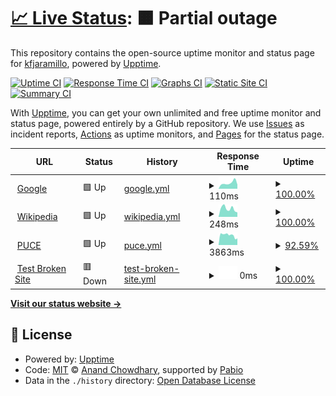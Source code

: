 # [📈 Live Status](https://kfjaramillo.github.io/Monitoreo1): <!--live status--> **🟧 Partial outage**

This repository contains the open-source uptime monitor and status page for [kfjaramillo](https://kfjaramillo.github.io/Monitoreo1), powered by [Upptime](https://github.com/upptime/upptime).

[![Uptime CI](https://github.com/kfjaramillo/Monitoreo1/workflows/Uptime%20CI/badge.svg)](https://github.com/kfjaramillo/Monitoreo1/actions?query=workflow%3A%22Uptime+CI%22)
[![Response Time CI](https://github.com/kfjaramillo/Monitoreo1/workflows/Response%20Time%20CI/badge.svg)](https://github.com/kfjaramillo/Monitoreo1/actions?query=workflow%3A%22Response+Time+CI%22)
[![Graphs CI](https://github.com/kfjaramillo/Monitoreo1/workflows/Graphs%20CI/badge.svg)](https://github.com/kfjaramillo/Monitoreo1/actions?query=workflow%3A%22Graphs+CI%22)
[![Static Site CI](https://github.com/kfjaramillo/Monitoreo1/workflows/Static%20Site%20CI/badge.svg)](https://github.com/kfjaramillo/Monitoreo1/actions?query=workflow%3A%22Static+Site+CI%22)
[![Summary CI](https://github.com/kfjaramillo/Monitoreo1/workflows/Summary%20CI/badge.svg)](https://github.com/kfjaramillo/Monitoreo1/actions?query=workflow%3A%22Summary+CI%22)

With [Upptime](https://upptime.js.org), you can get your own unlimited and free uptime monitor and status page, powered entirely by a GitHub repository. We use [Issues](https://github.com/kfjaramillo/Monitoreo1/issues) as incident reports, [Actions](https://github.com/kfjaramillo/Monitoreo1/actions) as uptime monitors, and [Pages](https://kfjaramillo.github.io/Monitoreo1) for the status page.

<!--start: status pages-->
<!-- This summary is generated by Upptime (https://github.com/upptime/upptime) -->
<!-- Do not edit this manually, your changes will be overwritten -->
<!-- prettier-ignore -->
| URL | Status | History | Response Time | Uptime |
| --- | ------ | ------- | ------------- | ------ |
| <img alt="" src="https://icons.duckduckgo.com/ip3/www.google.com.ico" height="13"> [Google](https://www.google.com) | 🟩 Up | [google.yml](https://github.com/kfjaramillo/Monitoreo1/commits/HEAD/history/google.yml) | <details><summary><img alt="Response time graph" src="./graphs/google/response-time-week.png" height="20"> 110ms</summary><br><a href="https://kfjaramillo.github.io/Monitoreo1/history/google"><img alt="Response time 114" src="https://img.shields.io/endpoint?url=https%3A%2F%2Fraw.githubusercontent.com%2Fkfjaramillo%2FMonitoreo1%2FHEAD%2Fapi%2Fgoogle%2Fresponse-time.json"></a><br><a href="https://kfjaramillo.github.io/Monitoreo1/history/google"><img alt="24-hour response time 81" src="https://img.shields.io/endpoint?url=https%3A%2F%2Fraw.githubusercontent.com%2Fkfjaramillo%2FMonitoreo1%2FHEAD%2Fapi%2Fgoogle%2Fresponse-time-day.json"></a><br><a href="https://kfjaramillo.github.io/Monitoreo1/history/google"><img alt="7-day response time 110" src="https://img.shields.io/endpoint?url=https%3A%2F%2Fraw.githubusercontent.com%2Fkfjaramillo%2FMonitoreo1%2FHEAD%2Fapi%2Fgoogle%2Fresponse-time-week.json"></a><br><a href="https://kfjaramillo.github.io/Monitoreo1/history/google"><img alt="30-day response time 96" src="https://img.shields.io/endpoint?url=https%3A%2F%2Fraw.githubusercontent.com%2Fkfjaramillo%2FMonitoreo1%2FHEAD%2Fapi%2Fgoogle%2Fresponse-time-month.json"></a><br><a href="https://kfjaramillo.github.io/Monitoreo1/history/google"><img alt="1-year response time 114" src="https://img.shields.io/endpoint?url=https%3A%2F%2Fraw.githubusercontent.com%2Fkfjaramillo%2FMonitoreo1%2FHEAD%2Fapi%2Fgoogle%2Fresponse-time-year.json"></a></details> | <details><summary><a href="https://kfjaramillo.github.io/Monitoreo1/history/google">100.00%</a></summary><a href="https://kfjaramillo.github.io/Monitoreo1/history/google"><img alt="All-time uptime 100.00%" src="https://img.shields.io/endpoint?url=https%3A%2F%2Fraw.githubusercontent.com%2Fkfjaramillo%2FMonitoreo1%2FHEAD%2Fapi%2Fgoogle%2Fuptime.json"></a><br><a href="https://kfjaramillo.github.io/Monitoreo1/history/google"><img alt="24-hour uptime 100.00%" src="https://img.shields.io/endpoint?url=https%3A%2F%2Fraw.githubusercontent.com%2Fkfjaramillo%2FMonitoreo1%2FHEAD%2Fapi%2Fgoogle%2Fuptime-day.json"></a><br><a href="https://kfjaramillo.github.io/Monitoreo1/history/google"><img alt="7-day uptime 100.00%" src="https://img.shields.io/endpoint?url=https%3A%2F%2Fraw.githubusercontent.com%2Fkfjaramillo%2FMonitoreo1%2FHEAD%2Fapi%2Fgoogle%2Fuptime-week.json"></a><br><a href="https://kfjaramillo.github.io/Monitoreo1/history/google"><img alt="30-day uptime 100.00%" src="https://img.shields.io/endpoint?url=https%3A%2F%2Fraw.githubusercontent.com%2Fkfjaramillo%2FMonitoreo1%2FHEAD%2Fapi%2Fgoogle%2Fuptime-month.json"></a><br><a href="https://kfjaramillo.github.io/Monitoreo1/history/google"><img alt="1-year uptime 100.00%" src="https://img.shields.io/endpoint?url=https%3A%2F%2Fraw.githubusercontent.com%2Fkfjaramillo%2FMonitoreo1%2FHEAD%2Fapi%2Fgoogle%2Fuptime-year.json"></a></details>
| <img alt="" src="https://icons.duckduckgo.com/ip3/en.wikipedia.org.ico" height="13"> [Wikipedia](https://en.wikipedia.org) | 🟩 Up | [wikipedia.yml](https://github.com/kfjaramillo/Monitoreo1/commits/HEAD/history/wikipedia.yml) | <details><summary><img alt="Response time graph" src="./graphs/wikipedia/response-time-week.png" height="20"> 248ms</summary><br><a href="https://kfjaramillo.github.io/Monitoreo1/history/wikipedia"><img alt="Response time 244" src="https://img.shields.io/endpoint?url=https%3A%2F%2Fraw.githubusercontent.com%2Fkfjaramillo%2FMonitoreo1%2FHEAD%2Fapi%2Fwikipedia%2Fresponse-time.json"></a><br><a href="https://kfjaramillo.github.io/Monitoreo1/history/wikipedia"><img alt="24-hour response time 88" src="https://img.shields.io/endpoint?url=https%3A%2F%2Fraw.githubusercontent.com%2Fkfjaramillo%2FMonitoreo1%2FHEAD%2Fapi%2Fwikipedia%2Fresponse-time-day.json"></a><br><a href="https://kfjaramillo.github.io/Monitoreo1/history/wikipedia"><img alt="7-day response time 248" src="https://img.shields.io/endpoint?url=https%3A%2F%2Fraw.githubusercontent.com%2Fkfjaramillo%2FMonitoreo1%2FHEAD%2Fapi%2Fwikipedia%2Fresponse-time-week.json"></a><br><a href="https://kfjaramillo.github.io/Monitoreo1/history/wikipedia"><img alt="30-day response time 232" src="https://img.shields.io/endpoint?url=https%3A%2F%2Fraw.githubusercontent.com%2Fkfjaramillo%2FMonitoreo1%2FHEAD%2Fapi%2Fwikipedia%2Fresponse-time-month.json"></a><br><a href="https://kfjaramillo.github.io/Monitoreo1/history/wikipedia"><img alt="1-year response time 244" src="https://img.shields.io/endpoint?url=https%3A%2F%2Fraw.githubusercontent.com%2Fkfjaramillo%2FMonitoreo1%2FHEAD%2Fapi%2Fwikipedia%2Fresponse-time-year.json"></a></details> | <details><summary><a href="https://kfjaramillo.github.io/Monitoreo1/history/wikipedia">100.00%</a></summary><a href="https://kfjaramillo.github.io/Monitoreo1/history/wikipedia"><img alt="All-time uptime 100.00%" src="https://img.shields.io/endpoint?url=https%3A%2F%2Fraw.githubusercontent.com%2Fkfjaramillo%2FMonitoreo1%2FHEAD%2Fapi%2Fwikipedia%2Fuptime.json"></a><br><a href="https://kfjaramillo.github.io/Monitoreo1/history/wikipedia"><img alt="24-hour uptime 100.00%" src="https://img.shields.io/endpoint?url=https%3A%2F%2Fraw.githubusercontent.com%2Fkfjaramillo%2FMonitoreo1%2FHEAD%2Fapi%2Fwikipedia%2Fuptime-day.json"></a><br><a href="https://kfjaramillo.github.io/Monitoreo1/history/wikipedia"><img alt="7-day uptime 100.00%" src="https://img.shields.io/endpoint?url=https%3A%2F%2Fraw.githubusercontent.com%2Fkfjaramillo%2FMonitoreo1%2FHEAD%2Fapi%2Fwikipedia%2Fuptime-week.json"></a><br><a href="https://kfjaramillo.github.io/Monitoreo1/history/wikipedia"><img alt="30-day uptime 100.00%" src="https://img.shields.io/endpoint?url=https%3A%2F%2Fraw.githubusercontent.com%2Fkfjaramillo%2FMonitoreo1%2FHEAD%2Fapi%2Fwikipedia%2Fuptime-month.json"></a><br><a href="https://kfjaramillo.github.io/Monitoreo1/history/wikipedia"><img alt="1-year uptime 100.00%" src="https://img.shields.io/endpoint?url=https%3A%2F%2Fraw.githubusercontent.com%2Fkfjaramillo%2FMonitoreo1%2FHEAD%2Fapi%2Fwikipedia%2Fuptime-year.json"></a></details>
| <img alt="" src="https://icons.duckduckgo.com/ip3/www.puce.edu.ec.ico" height="13"> [PUCE](https://www.puce.edu.ec) | 🟩 Up | [puce.yml](https://github.com/kfjaramillo/Monitoreo1/commits/HEAD/history/puce.yml) | <details><summary><img alt="Response time graph" src="./graphs/puce/response-time-week.png" height="20"> 3863ms</summary><br><a href="https://kfjaramillo.github.io/Monitoreo1/history/puce"><img alt="Response time 4473" src="https://img.shields.io/endpoint?url=https%3A%2F%2Fraw.githubusercontent.com%2Fkfjaramillo%2FMonitoreo1%2FHEAD%2Fapi%2Fpuce%2Fresponse-time.json"></a><br><a href="https://kfjaramillo.github.io/Monitoreo1/history/puce"><img alt="24-hour response time 4923" src="https://img.shields.io/endpoint?url=https%3A%2F%2Fraw.githubusercontent.com%2Fkfjaramillo%2FMonitoreo1%2FHEAD%2Fapi%2Fpuce%2Fresponse-time-day.json"></a><br><a href="https://kfjaramillo.github.io/Monitoreo1/history/puce"><img alt="7-day response time 3863" src="https://img.shields.io/endpoint?url=https%3A%2F%2Fraw.githubusercontent.com%2Fkfjaramillo%2FMonitoreo1%2FHEAD%2Fapi%2Fpuce%2Fresponse-time-week.json"></a><br><a href="https://kfjaramillo.github.io/Monitoreo1/history/puce"><img alt="30-day response time 4323" src="https://img.shields.io/endpoint?url=https%3A%2F%2Fraw.githubusercontent.com%2Fkfjaramillo%2FMonitoreo1%2FHEAD%2Fapi%2Fpuce%2Fresponse-time-month.json"></a><br><a href="https://kfjaramillo.github.io/Monitoreo1/history/puce"><img alt="1-year response time 4473" src="https://img.shields.io/endpoint?url=https%3A%2F%2Fraw.githubusercontent.com%2Fkfjaramillo%2FMonitoreo1%2FHEAD%2Fapi%2Fpuce%2Fresponse-time-year.json"></a></details> | <details><summary><a href="https://kfjaramillo.github.io/Monitoreo1/history/puce">92.59%</a></summary><a href="https://kfjaramillo.github.io/Monitoreo1/history/puce"><img alt="All-time uptime 98.95%" src="https://img.shields.io/endpoint?url=https%3A%2F%2Fraw.githubusercontent.com%2Fkfjaramillo%2FMonitoreo1%2FHEAD%2Fapi%2Fpuce%2Fuptime.json"></a><br><a href="https://kfjaramillo.github.io/Monitoreo1/history/puce"><img alt="24-hour uptime 100.00%" src="https://img.shields.io/endpoint?url=https%3A%2F%2Fraw.githubusercontent.com%2Fkfjaramillo%2FMonitoreo1%2FHEAD%2Fapi%2Fpuce%2Fuptime-day.json"></a><br><a href="https://kfjaramillo.github.io/Monitoreo1/history/puce"><img alt="7-day uptime 92.59%" src="https://img.shields.io/endpoint?url=https%3A%2F%2Fraw.githubusercontent.com%2Fkfjaramillo%2FMonitoreo1%2FHEAD%2Fapi%2Fpuce%2Fuptime-week.json"></a><br><a href="https://kfjaramillo.github.io/Monitoreo1/history/puce"><img alt="30-day uptime 98.29%" src="https://img.shields.io/endpoint?url=https%3A%2F%2Fraw.githubusercontent.com%2Fkfjaramillo%2FMonitoreo1%2FHEAD%2Fapi%2Fpuce%2Fuptime-month.json"></a><br><a href="https://kfjaramillo.github.io/Monitoreo1/history/puce"><img alt="1-year uptime 98.95%" src="https://img.shields.io/endpoint?url=https%3A%2F%2Fraw.githubusercontent.com%2Fkfjaramillo%2FMonitoreo1%2FHEAD%2Fapi%2Fpuce%2Fuptime-year.json"></a></details>
| <img alt="" src="https://icons.duckduckgo.com/ip3/estesitionoexiste.koj.co.ico" height="13"> [Test Broken Site](https://estesitionoexiste.koj.co) | 🟥 Down | [test-broken-site.yml](https://github.com/kfjaramillo/Monitoreo1/commits/HEAD/history/test-broken-site.yml) | <details><summary><img alt="Response time graph" src="./graphs/test-broken-site/response-time-week.png" height="20"> 0ms</summary><br><a href="https://kfjaramillo.github.io/Monitoreo1/history/test-broken-site"><img alt="Response time 0" src="https://img.shields.io/endpoint?url=https%3A%2F%2Fraw.githubusercontent.com%2Fkfjaramillo%2FMonitoreo1%2FHEAD%2Fapi%2Ftest-broken-site%2Fresponse-time.json"></a><br><a href="https://kfjaramillo.github.io/Monitoreo1/history/test-broken-site"><img alt="24-hour response time 0" src="https://img.shields.io/endpoint?url=https%3A%2F%2Fraw.githubusercontent.com%2Fkfjaramillo%2FMonitoreo1%2FHEAD%2Fapi%2Ftest-broken-site%2Fresponse-time-day.json"></a><br><a href="https://kfjaramillo.github.io/Monitoreo1/history/test-broken-site"><img alt="7-day response time 0" src="https://img.shields.io/endpoint?url=https%3A%2F%2Fraw.githubusercontent.com%2Fkfjaramillo%2FMonitoreo1%2FHEAD%2Fapi%2Ftest-broken-site%2Fresponse-time-week.json"></a><br><a href="https://kfjaramillo.github.io/Monitoreo1/history/test-broken-site"><img alt="30-day response time 0" src="https://img.shields.io/endpoint?url=https%3A%2F%2Fraw.githubusercontent.com%2Fkfjaramillo%2FMonitoreo1%2FHEAD%2Fapi%2Ftest-broken-site%2Fresponse-time-month.json"></a><br><a href="https://kfjaramillo.github.io/Monitoreo1/history/test-broken-site"><img alt="1-year response time 0" src="https://img.shields.io/endpoint?url=https%3A%2F%2Fraw.githubusercontent.com%2Fkfjaramillo%2FMonitoreo1%2FHEAD%2Fapi%2Ftest-broken-site%2Fresponse-time-year.json"></a></details> | <details><summary><a href="https://kfjaramillo.github.io/Monitoreo1/history/test-broken-site">100.00%</a></summary><a href="https://kfjaramillo.github.io/Monitoreo1/history/test-broken-site"><img alt="All-time uptime 100.00%" src="https://img.shields.io/endpoint?url=https%3A%2F%2Fraw.githubusercontent.com%2Fkfjaramillo%2FMonitoreo1%2FHEAD%2Fapi%2Ftest-broken-site%2Fuptime.json"></a><br><a href="https://kfjaramillo.github.io/Monitoreo1/history/test-broken-site"><img alt="24-hour uptime 100.00%" src="https://img.shields.io/endpoint?url=https%3A%2F%2Fraw.githubusercontent.com%2Fkfjaramillo%2FMonitoreo1%2FHEAD%2Fapi%2Ftest-broken-site%2Fuptime-day.json"></a><br><a href="https://kfjaramillo.github.io/Monitoreo1/history/test-broken-site"><img alt="7-day uptime 100.00%" src="https://img.shields.io/endpoint?url=https%3A%2F%2Fraw.githubusercontent.com%2Fkfjaramillo%2FMonitoreo1%2FHEAD%2Fapi%2Ftest-broken-site%2Fuptime-week.json"></a><br><a href="https://kfjaramillo.github.io/Monitoreo1/history/test-broken-site"><img alt="30-day uptime 100.00%" src="https://img.shields.io/endpoint?url=https%3A%2F%2Fraw.githubusercontent.com%2Fkfjaramillo%2FMonitoreo1%2FHEAD%2Fapi%2Ftest-broken-site%2Fuptime-month.json"></a><br><a href="https://kfjaramillo.github.io/Monitoreo1/history/test-broken-site"><img alt="1-year uptime 100.00%" src="https://img.shields.io/endpoint?url=https%3A%2F%2Fraw.githubusercontent.com%2Fkfjaramillo%2FMonitoreo1%2FHEAD%2Fapi%2Ftest-broken-site%2Fuptime-year.json"></a></details>

<!--end: status pages-->

[**Visit our status website →**](https://kfjaramillo.github.io/Monitoreo1)

## 📄 License

- Powered by: [Upptime](https://github.com/upptime/upptime)
- Code: [MIT](./LICENSE) © [Anand Chowdhary](https://anandchowdhary.com), supported by [Pabio](https://pabio.com)
- Data in the `./history` directory: [Open Database License](https://opendatacommons.org/licenses/odbl/1-0/)
